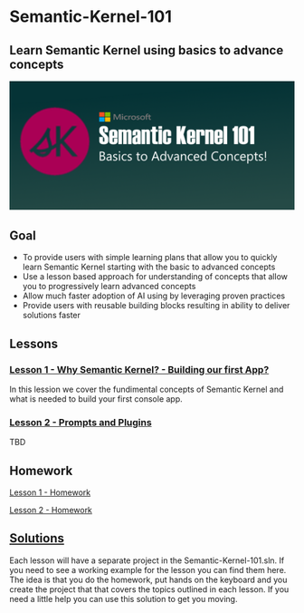 # Semantic-Kernel-101
## Learn Semantic Kernel using basics to advance concepts
![SK-101-Logo](./assets/images/MSFT_SK-101_Banner.png)

## Goal
- To provide users with simple learning plans that allow you to quickly learn Semantic Kernel starting with the basic to advanced concepts 
- Use a lesson based approach for understanding of concepts that allow you to progressively learn advanced concepts 
- Allow much faster adoption of AI using by leveraging proven practices
- Provide users with reusable building blocks resulting in ability to deliver solutions faster

## Lessons
### [Lesson 1 - Why Semantic Kernel? - Building our first App?](./lessons/lesson-1/README.md)
In this lession we cover the fundimental concepts of Semantic Kernel and what is needed to build your first console app.

### [Lesson 2 - Prompts and Plugins](./lessons/lesson-2/README.md)
TBD

## Homework
[Lesson 1 - Homework](/homework/lesson-1/README.md)

[Lesson 2 - Homework](/homework/lesson-2/README.md)

## [Solutions](/solutions/README.md)
Each lesson will have a separate project in the Semantic-Kernel-101.sln.  If you need to see a working example for the lesson you can find them here.  The idea is that you do the homework, put hands on the keyboard and you create the project that that covers the topics outlined in each lesson.  If you need a little help you can use this solution to get you moving.
